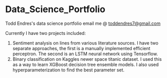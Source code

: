 # Data_Science_Portfolio
Todd Endres's data science portfolio
email me @ toddendres7@gmail.com

Currently I have two projects included:
1. Sentiment analysis on lines from various literature sources. I have two separate approaches, the first is a manually implemented efficient perceptron. The second is an LSTM neural network using Tensorflow.
2. Binary classification on Kaggles newer space titanic dataset. I used this as a way to learn XGBoost decision tree ensemble models. I also used hyperparameterization to find the best parameter set. 
